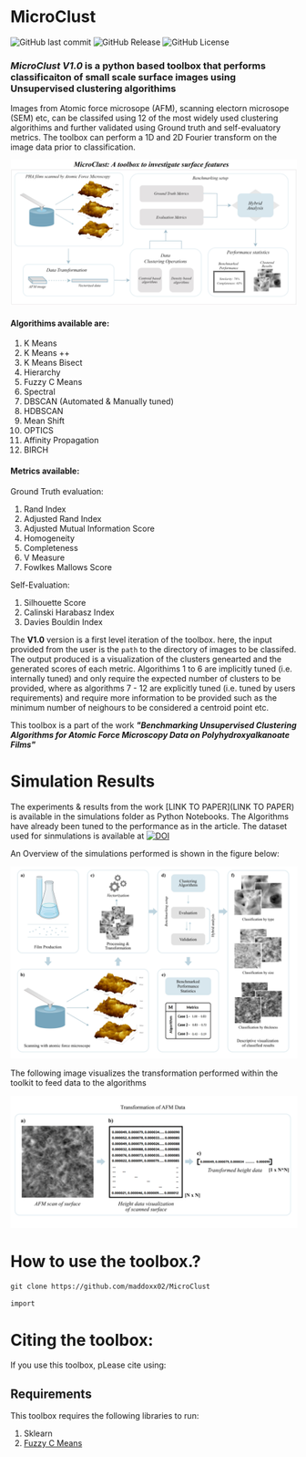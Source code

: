 # MicroClust


![GitHub last commit](https://img.shields.io/github/last-commit/maddoxx02/MicroClust)
![GitHub Release](https://img.shields.io/github/v/release/maddoxx02/MicroClust)
![GitHub License](https://img.shields.io/github/license/maddoxx02/MicroClust)




### *MicroClust V1.0* is a python based toolbox that performs classificaiton of small scale surface images using Unsupervised clustering algorithims

Images from Atomic force microsope (AFM), scanning electorn microsope (SEM) etc, can be classifed using 12 of the most widely used clustering algorithims and further validated using Ground truth and self-evaluatory metrics. The toolbox can perform a 1D and 2D Fourier transform on the image data prior to classification. 

![MicroClust](Add-ons/MicroClust_Compressed.png)


#### Algorithims available are: 
 1. K Means 
 2. K Means ++ 
 3. K Means Bisect
 4. Hierarchy 
 5. Fuzzy C Means
 6. Spectral 
 7. DBSCAN (Automated & Manually tuned) 
 8. HDBSCAN 
 9. Mean Shift
 10. OPTICS
 11. Affinity Propagation
 12. BIRCH 

#### Metrics available: 
Ground Truth evaluation: 
 1. Rand Index
 2. Adjusted Rand Index
 3. Adjusted Mutual Information Score
 4. Homogeneity
 5. Completeness
 6. V Measure
 7. Fowlkes Mallows Score
    
Self-Evaluation:
 1. Silhouette Score
 2. Calinski Harabasz Index
 3. Davies Bouldin Index


The **V1.0** version is a first level iteration of the toolbox. here, the input provided from the user is the ```path``` to the directory of images to be classifed. The output produced is a visualization of the clusters genearted and the generated scores of each metric. 
Algorithims 1 to 6 are implicitly tuned (i.e. internally tuned) and only require the expected number of clusters to be provided, where as algorithms 7 - 12 are explicitly tuned (i.e. tuned by users requirements) and require more information to be provided such as the minimum number of neighours to be considered a centroid point etc. 

This toolbox is a part of the work ***"Benchmarking Unsupervised Clustering Algorithms for Atomic Force Microscopy  Data on Polyhydroxyalkanoate Films"***


 # Simulation Results

The experiments & results from the work [LINK TO PAPER](LINK TO PAPER) is available in the simulations folder as Python Notebooks. The Algorithms have already been tuned to the performance as in the article. The dataset used for sinmulations is available at [![DOI](https://zenodo.org/badge/DOI/10.5281/zenodo.10649355.svg)](https://doi.org/10.5281/zenodo.10649355)

An Overview of the simulations performed is shown in the figure below:

![Overview](Add-ons/Outline.jpg)


The following image visualizes the transformation performed within the toolkit to feed data to the algorithms

![Overview](Add-ons/Transformation.png)



# How to use the toolbox.?

```
git clone https://github.com/maddoxx02/MicroClust
```
```
import 
```


# Citing the toolbox:
If you use this toolbox, pLease cite using: 



## Requirements 
This toolbox requires the following libraries to run: 
 1. Sklearn
 2. [Fuzzy C Means](https://github.com/omadson/fuzzy-c-means)

